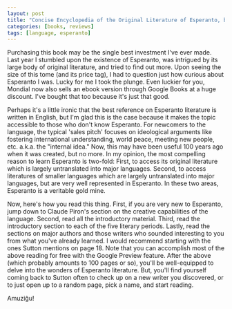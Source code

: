 ```yaml
---
layout: post
title: "Concise Encyclopedia of the Original Literature of Esperanto, by Geoffrey H. Sutton (A Review)"
categories: [books, reviews]
tags: [language, esperanto]
---
```

Purchasing this book may be the single best investment I've ever made. Last year I stumbled upon the existence of Esperanto, was intrigued by its large body of original literature, and tried to find out more. Upon seeing the size of this tome (and its price tag), I had to question just how curious about Esperanto I was. Lucky for me I took the plunge. Even luckier for you, Mondial now also sells an ebook version through Google Books at a huge discount. I've bought that too because it's just that good.

Perhaps it's a little ironic that the best reference on Esperanto literature is written in English, but I'm glad this is the case because it makes the topic accessible to those who don't know Esperanto. For newcomers to the language, the typical 'sales pitch' focuses on ideological arguments like fostering international understanding, world peace, meeting new people, etc. a.k.a. the "internal idea." Now, this may have been useful 100 years ago when it was created, but no more. In my opinion, the most compelling reason to learn Esperanto is two-fold: First, to access its original literature which is largely untranslated into major languages. Second, to access literatures of smaller languages which are largely untranslated into major languages, but are very well represented in Esperanto. In these two areas, Esperanto is a veritable gold mine.

Now, here's how you read this thing. First, if you are very new to Esperanto, jump down to Claude Piron's section on the creative capabilities of the language. Second, read all the introductory material. Third, read the introductory section to each of the five literary periods. Lastly, read the sections on major authors and those writers who sounded interesting to you from what you've already learned. I would recommend starting with the ones Sutton mentions on page 18. Note that you can accomplish most of the above reading for free with the Google Preview feature. After the above (which probably amounts to 100 pages or so), you'll be well-equipped to delve into the wonders of Esperanto literature. But, you'll find yourself coming back to Sutton often to check up on a new writer you discovered, or to just open up to a random page, pick a name, and start reading.

Amuziĝu!
